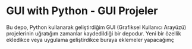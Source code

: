 # GUI with Python - GUI Projeler

Bu depo, Python kullanarak geliştirdiğim GUI (Grafiksel Kullanıcı Arayüzü) projelerinin uğratığım zamanlar kaydedildiği bir depodur. Yeni bir özellik ekledikce veya uygulama geliştirdikce buraya eklemeler yapacağımç
